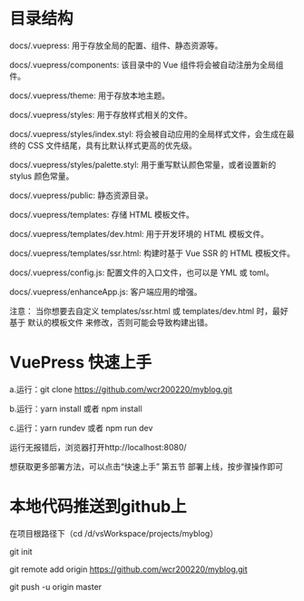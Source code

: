 # 目录结构

docs/.vuepress: 用于存放全局的配置、组件、静态资源等。

docs/.vuepress/components: 该目录中的 Vue 组件将会被自动注册为全局组件。

docs/.vuepress/theme: 用于存放本地主题。

docs/.vuepress/styles: 用于存放样式相关的文件。

docs/.vuepress/styles/index.styl: 将会被自动应用的全局样式文件，会生成在最终的 CSS 文件结尾，具有比默认样式更高的优先级。

docs/.vuepress/styles/palette.styl: 用于重写默认颜色常量，或者设置新的 stylus 颜色常量。

docs/.vuepress/public: 静态资源目录。

docs/.vuepress/templates: 存储 HTML 模板文件。

docs/.vuepress/templates/dev.html: 用于开发环境的 HTML 模板文件。

docs/.vuepress/templates/ssr.html: 构建时基于 Vue SSR 的 HTML 模板文件。

docs/.vuepress/config.js: 配置文件的入口文件，也可以是 YML 或 toml。

docs/.vuepress/enhanceApp.js: 客户端应用的增强。

注意：
当你想要去自定义 templates/ssr.html 或 templates/dev.html 时，最好基于 默认的模板文件 来修改，否则可能会导致构建出错。

# VuePress 快速上手

a.运行：git clone https://github.com/wcr200220/myblog.git

b.运行：yarn install 或者 npm install

c.运行：yarn rundev 或者 npm run dev

运行无报错后，浏览器打开http://localhost:8080/

想获取更多部署方法，可以点击“快速上手” 第五节 部署上线，按步骤操作即可

# 本地代码推送到github上

在项目根路径下（cd /d/vsWorkspace/projects/myblog）

git init

git remote add origin https://github.com/wcr200220/myblog.git

git push -u origin master